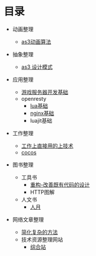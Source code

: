 # 目录

- 动画整理
	- [as3动画算法](https://github.com/Nick19861111/animation)

- 抽象整理
	- [as3 设计模式](https://github.com/Nick19861111/-DesignPatterns)

- 应用整理
	- [游戏服务器开发基础](https://github.com/Nick19861111/GameServer)
	- openresty
		- [lua基础](https://www.runoob.com/lua/lua-tutorial.html)
		- [nginx基础](https://github.com/Nick19861111/nginx)
		- luajit基础

- 工作整理
	- [工作上直接用的上技术](https://github.com/Nick19861111/work)
	- [cocos](https://github.com/Nick19861111/ccc)

- 图书整理
	- 工具书
		- [重构-改善既有代码的设计](https://github.com/Nick19861111/refactor)
		- HTTP图解
	- 人文书
		- [人月](https://github.com/Nick19861111/moon)
	
- 网络文章整理
	- [简化复杂的方法](https://zhuanlan.zhihu.com/p/370184120)
	- 技术资源整理网站
		- [综合站](https://blog.fengjx.com/awesome/#%E5%8D%9A%E5%AE%A2%E3%80%81%E6%95%99%E7%A8%8B)